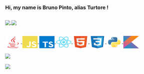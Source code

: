 ### Hi, my name is Bruno Pinto, alias Turtore !
## 
<div>
  <a href="https://github.com/turtore">
    <img align="center" height="180em" src="https://github-readme-stats.vercel.app/api?username=turtore&show_icons=true&theme=dark&include_all_commits=true&count_private=true"/>
    <img align="center" height="280em" src="https://github-readme-stats.vercel.app/api/top-langs/?username=turtore&theme=dark"/>
</div>

<br>

<div style="display: inline_block"><br>
  <img align="center" alt="Bruno-Ja" height="40" width="50" src="https://raw.githubusercontent.com/devicons/devicon/master/icons/java/java-plain.svg">
  <img align="center" alt="Bruno-Js" height="40" width="50" src="https://raw.githubusercontent.com/devicons/devicon/master/icons/javascript/javascript-plain.svg">
  <img align="center" alt="Bruno-Ts" height="40" width="50" src="https://raw.githubusercontent.com/devicons/devicon/master/icons/typescript/typescript-plain.svg">
  <img align="center" alt="Bruno-React" height="40" width="50" src="https://raw.githubusercontent.com/devicons/devicon/master/icons/react/react-original.svg">
  <img align="center" alt="Bruno-HTML" height="40" width="50" src="https://raw.githubusercontent.com/devicons/devicon/master/icons/html5/html5-original.svg">
  <img align="center" alt="Bruno-CSS" height="40" width="50" src="https://raw.githubusercontent.com/devicons/devicon/master/icons/css3/css3-original.svg">
  <img align="center" alt="Bruno-Python" height="40" width="50" src="https://raw.githubusercontent.com/devicons/devicon/master/icons/python/python-original.svg">
  <img align="center" alt="Bruno-Kotlin" height="40" width="50" src="https://raw.githubusercontent.com/devicons/devicon/master/icons/kotlin/kotlin-original.svg">
  <!-- <img align="right" alt="Bruno-pic" height="150" style="border-radius:100px;" src="https://64.media.tumblr.com/03576acce5f7141c6ae0db32a0282c8f/tumblr_pghnkkxRVP1u696kho2_r1_500.gifv?width=676&height=676"> -->
</div>

<br>

<div> 
  <!-- 
redes sociais e contato
-->
  <a href = "mailto:brunosap@gmail.com"><img src="https://img.shields.io/badge/-Gmail-%23333?style=for-the-badge&logo=gmail&logoColor=white" target="_blank"></a>

  <a href="https://www.linkedin.com/in/turtore/" target="_blank"><img src="https://img.shields.io/badge/-LinkedIn-%230077B5?style=for-the-badge&logo=linkedin&logoColor=white" target="_blank"></a> 
 
<!--   ![Snake animation](https://github.com/rafaballerini/rafaballerini/blob/output/github-contribution-grid-snake.svg) -->
 
</div>
<!--
**turtore/turtore** is a ✨ _special_ ✨ repository because its `README.md` (this file) appears on your GitHub profile.
